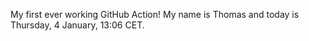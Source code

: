 My first ever working GitHub Action!
My name is Thomas and today is Thursday, 4 January, 13:06 CET. 
